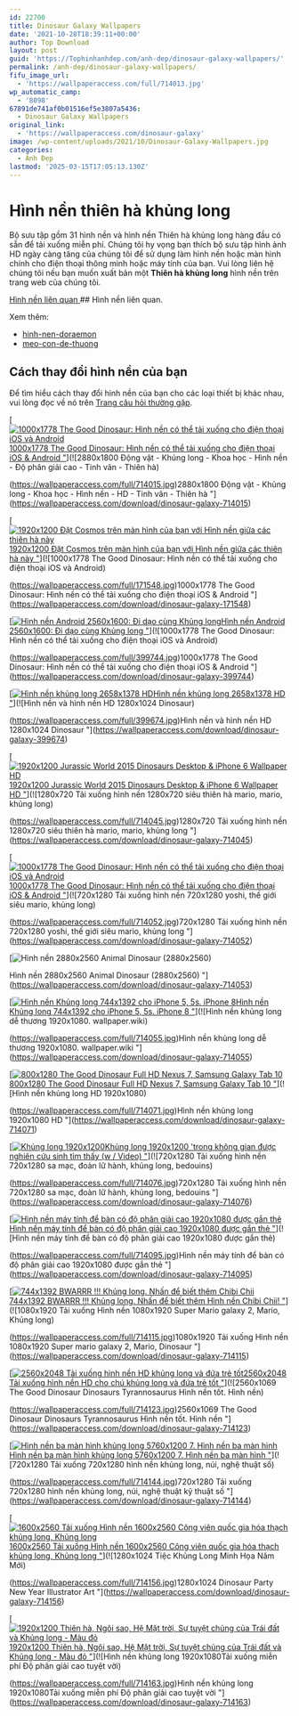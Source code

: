```yaml
---
id: 22700
title: Dinosaur Galaxy Wallpapers
date: '2021-10-28T18:39:11+00:00'
author: Top Download
layout: post
guid: 'https://Tophinhanhdep.com/anh-dep/dinosaur-galaxy-wallpapers/'
permalink: /anh-dep/dinosaur-galaxy-wallpapers/
fifu_image_url:
  - 'https://wallpaperaccess.com/full/714013.jpg'
wp_automatic_camp:
  - '8098'
67891de741af0b01516ef5e3807a5436:
  - Dinosaur Galaxy Wallpapers
original_link:
  - 'https://wallpaperaccess.com/dinosaur-galaxy'
image: /wp-content/uploads/2021/10/Dinosaur-Galaxy-Wallpapers.jpg
categories:
  - Ảnh Đẹp
lastmod: '2025-03-15T17:05:13.130Z'
---
```

# Hình nền thiên hà khủng long

Bộ sưu tập gồm 31 hình nền và hình nền Thiên hà khủng long hàng đầu có sẵn để tải xuống miễn phí. Chúng tôi hy vọng bạn thích bộ sưu tập hình ảnh HD ngày càng tăng của chúng tôi để sử dụng làm hình nền hoặc màn hình chính cho điện thoại thông minh hoặc máy tính của bạn. Vui lòng liên hệ chúng tôi nếu bạn muốn xuất bản một **Thiên hà khủng long** hình nền trên trang web của chúng tôi.

[Hình nền liên quan ](#related) ## Hình nền liên quan.

   
 Xem thêm:

   
- [hinh-nen-doraemon](https://tophinhanhdep.com/hinh-nen-dep/hinh-nen-doraemon/)
- [meo-con-de-thuong](https://tophinhanhdep.com/hinh-anh-de-thuong/meo-con-de-thuong/)

## Cách thay đổi hình nền của bạn

Để tìm hiểu cách thay đổi hình nền của bạn cho các loại thiết bị khác nhau, vui lòng đọc về nó trên [Trang câu hỏi thường gặp](https://tophinhanhdep.com/faq/).

  
[[![1000x1778 The Good Dinosaur: Hình nền có thể tải xuống cho điện thoại iOS và Android](https://wallpaperaccess.com/full/714013.jpg)1000x1778 The Good Dinosaur: Hình nền có thể tải xuống cho điện thoại iOS &amp; Android "](https://wallpaperaccess.com/download/dinosaur-galaxy-714013)](![2880x1800 Động vật - Khủng long - Khoa học - Hình nền - Độ phân giải cao - Tinh vân - Thiên hà)

(https://wallpaperaccess.com/full/714015.jpg)2880x1800 Động vật - Khủng long - Khoa học - Hình nền - HD - Tinh vân - Thiên hà "](https://wallpaperaccess.com/download/dinosaur-galaxy-714015)

[[![1920x1200 Đặt Cosmos trên màn hình của bạn với Hình nền giữa các thiên hà này](https://wallpaperaccess.com/full/693276.jpg)1920x1200 Đặt Cosmos trên màn hình của bạn với Hình nền giữa các thiên hà này "](https://wallpaperaccess.com/download/dinosaur-galaxy-693276)](![1000x1778 The Good Dinosaur: Hình nền có thể tải xuống cho điện thoại iOS và Android)

(https://wallpaperaccess.com/full/171548.jpg)1000x1778 The Good Dinosaur: Hình nền có thể tải xuống cho điện thoại iOS &amp; Android "](https://wallpaperaccess.com/download/dinosaur-galaxy-171548)

[[![Hình nền Android 2560x1600: Đi dạo cùng Khủng long](https://wallpaperaccess.com/full/399692.jpg)Hình nền Android 2560x1600: Đi dạo cùng Khủng long "](https://wallpaperaccess.com/download/dinosaur-galaxy-399692)](![1000x1778 The Good Dinosaur: Hình nền có thể tải xuống cho điện thoại iOS và Android)

(https://wallpaperaccess.com/full/399744.jpg)1000x1778 The Good Dinosaur: Hình nền có thể tải xuống cho điện thoại iOS &amp; Android "](https://wallpaperaccess.com/download/dinosaur-galaxy-399744)

[[![Hình nền khủng long 2658x1378 HD](https://wallpaperaccess.com/full/714028.jpg)Hình nền khủng long 2658x1378 HD "](https://wallpaperaccess.com/download/dinosaur-galaxy-714028)](![Hình nền và hình nền HD 1280x1024 Dinosaur)

(https://wallpaperaccess.com/full/399674.jpg)Hình nền và hình nền HD 1280x1024 Dinosaur "](https://wallpaperaccess.com/download/dinosaur-galaxy-399674)

[[![1920x1200 Jurassic World 2015 Dinosaurs Desktop & iPhone 6 Wallpaper HD](https://wallpaperaccess.com/full/210317.jpg)1920x1200 Jurassic World 2015 Dinosaurs Desktop &amp; iPhone 6 Wallpaper HD "](https://wallpaperaccess.com/download/dinosaur-galaxy-210317)](![1280x720 Tải xuống hình nền 1280x720 siêu thiên hà mario, mario, khủng long)

(https://wallpaperaccess.com/full/714045.jpg)1280x720 Tải xuống hình nền 1280x720 siêu thiên hà mario, mario, khủng long "](https://wallpaperaccess.com/download/dinosaur-galaxy-714045)

[[![1000x1778 The Good Dinosaur: Hình nền có thể tải xuống cho điện thoại iOS và Android](https://wallpaperaccess.com/full/399745.jpg)1000x1778 The Good Dinosaur: Hình nền có thể tải xuống cho điện thoại iOS &amp; Android "](https://wallpaperaccess.com/download/dinosaur-galaxy-399745)](![720x1280 Tải xuống hình nền 720x1280 yoshi, thế giới siêu mario, khủng long)

(https://wallpaperaccess.com/full/714052.jpg)720x1280 Tải xuống hình nền 720x1280 yoshi, thế giới siêu mario, khủng long "](https://wallpaperaccess.com/download/dinosaur-galaxy-714052)

[![Hình nền 2880x2560 Animal Dinosaur (2880x2560)](https://wallpaperaccess.com/full/714053.jpg)

Hình nền 2880x2560 Animal Dinosaur (2880x2560) "](https://wallpaperaccess.com/download/dinosaur-galaxy-714053)

[[![Hình nền Khủng long 744x1392 cho iPhone 5, 5s.  iPhone 8](https://wallpaperaccess.com/full/714054.jpg)Hình nền Khủng long 744x1392 cho iPhone 5, 5s. iPhone 8 "](https://wallpaperaccess.com/download/dinosaur-galaxy-714054)](![Hình nền khủng long dễ thương 1920x1080.  wallpaper.wiki)

(https://wallpaperaccess.com/full/714055.jpg)Hình nền khủng long dễ thương 1920x1080. wallpaper.wiki "](https://wallpaperaccess.com/download/dinosaur-galaxy-714055)

[[![800x1280 The Good Dinosaur Full HD Nexus 7, Samsung Galaxy Tab 10](https://wallpaperaccess.com/full/714069.jpg)800x1280 The Good Dinosaur Full HD Nexus 7, Samsung Galaxy Tab 10 "](https://wallpaperaccess.com/download/dinosaur-galaxy-714069)](![Hình nền khủng long HD 1920x1080)

(https://wallpaperaccess.com/full/714071.jpg)Hình nền khủng long 1920x1080 HD "](https://wallpaperaccess.com/download/dinosaur-galaxy-714071)

[[![Khủng long 1920x1200](https://wallpaperaccess.com/full/714074.jpg)Khủng long 1920x1200 'trong không gian được nghiên cứu sinh tìm thấy (w / Video) "](https://wallpaperaccess.com/download/dinosaur-galaxy-714074)](![720x1280 Tải xuống hình nền 720x1280 sa mạc, đoàn lữ hành, khủng long, bedouins)

(https://wallpaperaccess.com/full/714076.jpg)720x1280 Tải xuống hình nền 720x1280 sa mạc, đoàn lữ hành, khủng long, bedouins "](https://wallpaperaccess.com/download/dinosaur-galaxy-714076)

[[![Hình nền máy tính để bàn có độ phân giải cao 1920x1080 được gắn thẻ](https://wallpaperaccess.com/full/714090.jpg)Hình nền máy tính để bàn có độ phân giải cao 1920x1080 được gắn thẻ "](https://wallpaperaccess.com/download/dinosaur-galaxy-714090)](![Hình nền máy tính để bàn có độ phân giải cao 1920x1080 được gắn thẻ)

(https://wallpaperaccess.com/full/714095.jpg)Hình nền máy tính để bàn có độ phân giải cao 1920x1080 được gắn thẻ "](https://wallpaperaccess.com/download/dinosaur-galaxy-714095)

[[![744x1392 BWARRR !!!  Khủng long.  Nhấn để biết thêm Chibi Chii](https://wallpaperaccess.com/full/98259.jpg)744x1392 BWARRR !!! Khủng long. Nhấn để biết thêm Hình nền Chibi Chii! "](https://wallpaperaccess.com/download/dinosaur-galaxy-98259)](![1080x1920 Tải xuống Hình nền 1080x1920 Super Mario galaxy 2, Mario, Khủng long)

(https://wallpaperaccess.com/full/714115.jpg)1080x1920 Tải xuống Hình nền 1080x1920 Super mario galaxy 2, Mario, Dinosaur "](https://wallpaperaccess.com/download/dinosaur-galaxy-714115)

[[![2560x2048 Tải xuống hình nền HD khủng long và đứa trẻ tốt](https://wallpaperaccess.com/full/714118.jpg)2560x2048 Tải xuống hình nền HD cho chú khủng long và đứa trẻ tốt "](https://wallpaperaccess.com/download/dinosaur-galaxy-714118)](![2560x1069 The Good Dinosaur Dinosaurs Tyrannosaurus Hình nền tốt.  Hình nền)

(https://wallpaperaccess.com/full/714123.jpg)2560x1069 The Good Dinosaur Dinosaurs Tyrannosaurus Hình nền tốt. Hình nền "](https://wallpaperaccess.com/download/dinosaur-galaxy-714123)

[[![Hình nền ba màn hình khủng long 5760x1200 7. Hình nền ba màn hình](https://wallpaperaccess.com/full/714137.jpg)Hình nền ba màn hình khủng long 5760x1200 7. Hình nền ba màn hình "](https://wallpaperaccess.com/download/dinosaur-galaxy-714137)](![720x1280 Tải xuống 720x1280 hình nền khủng long, núi, nghệ thuật số)

(https://wallpaperaccess.com/full/714144.jpg)720x1280 Tải xuống 720x1280 hình nền khủng long, núi, nghệ thuật kỹ thuật số "](https://wallpaperaccess.com/download/dinosaur-galaxy-714144)

[[![1600x2560 Tải xuống Hình nền 1600x2560 Công viên quốc gia hóa thạch khủng long, Khủng long](https://wallpaperaccess.com/full/714155.jpg)1600x2560 Tải xuống Hình nền 1600x2560 Công viên quốc gia hóa thạch khủng long, Khủng long "](https://wallpaperaccess.com/download/dinosaur-galaxy-714155)](![1280x1024 Tiệc Khủng Long Minh Họa Năm Mới)

(https://wallpaperaccess.com/full/714156.jpg)1280x1024 Dinosaur Party New Year Illustrator Art "](https://wallpaperaccess.com/download/dinosaur-galaxy-714156)

[[![1920x1200 Thiên hà, Ngôi sao, Hệ Mặt trời, Sự tuyệt chủng của Trái đất và Khủng long - Màu đỏ](https://wallpaperaccess.com/full/714160.jpg)1920x1200 Thiên hà, Ngôi sao, Hệ Mặt trời, Sự tuyệt chủng của Trái đất và Khủng long - Màu đỏ "](https://wallpaperaccess.com/download/dinosaur-galaxy-714160)](![Hình nền khủng long 1920x1080Tải xuống miễn phí Độ phân giải cao tuyệt vời)

(https://wallpaperaccess.com/full/714163.jpg)Hình nền khủng long 1920x1080Tải xuống miễn phí Độ phân giải cao tuyệt vời "](https://wallpaperaccess.com/download/dinosaur-galaxy-714163)
